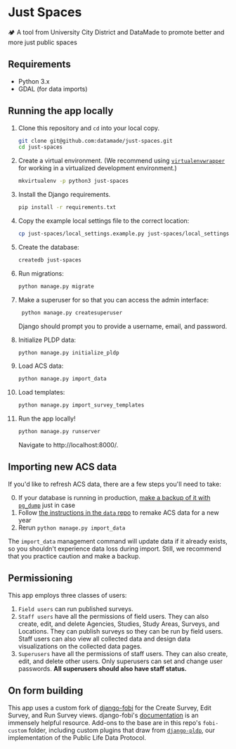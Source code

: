 # Just Spaces
🏕 A tool from University City District and DataMade to promote better and more just public spaces

## Requirements
- Python 3.x
- GDAL (for data imports)

## Running the app locally

1. Clone this repository and `cd` into your local copy.

    ```bash
    git clone git@github.com:datamade/just-spaces.git
    cd just-spaces
    ```

2. Create a virtual environment. (We recommend using [`virtualenvwrapper`](http://virtualenvwrapper.readthedocs.org/en/latest/install.html) for working in a virtualized development environment.)

    ```bash
    mkvirtualenv -p python3 just-spaces
    ```

3. Install the Django requirements.

    ```bash
    pip install -r requirements.txt
    ```

4. Copy the example local settings file to the correct location:

    ```bash
    cp just-spaces/local_settings.example.py just-spaces/local_settings.py
    ```

5. Create the database:

    ```bash
    createdb just-spaces
    ```

6. Run migrations:

    ```bash
    python manage.py migrate
    ```

7. Make a superuser for so that you can access the admin interface:

    ```bash
     python manage.py createsuperuser
    ```

    Django should prompt you to provide a username, email, and password.

8. Initialize PLDP data:

    ```bash
    python manage.py initialize_pldp
    ```

9. Load ACS data:

    ```bash
    python manage.py import_data
    ```

10. Load templates:

    ```bash
    python manage.py import_survey_templates
    ```

11. Run the app locally!

    ```bash
    python manage.py runserver
    ```

    Navigate to http://localhost:8000/.

## Importing new ACS data

If you'd like to refresh ACS data, there are a few steps you'll need to take:

0. If your database is running in production, [make a backup of it with `pg_dump`](https://www.postgresql.org/docs/9.1/backup.html) just in case
1. Follow [the instructions in the `data` repo](./data/README.md#updating-data-for-a-new-year) to remake ACS data for a new year
2. Rerun `python manage.py import_data`

The `import_data` management command will update data if it already exists, so you shouldn't experience data loss during import. Still, we recommend that you practice caution and make a backup.

## Permissioning

This app employs three classes of users:

1. `Field users` can run published surveys.
2. `Staff users` have all the permissions of field users. They can also create, edit, and delete Agencies, Studies, Study Areas, Surveys, and Locations. They can publish surveys so they can be run by field users. Staff users can also view all collected data and design data visualizations on the collected data pages.
3. `Superusers` have all the permissions of staff users. They can also create, edit, and delete other users. Only superusers can set and change user passwords. **All superusers should also have staff status.**

## On form building
This app uses a custom fork of [django-fobi](https://github.com/datamade/django-fobi) for the Create Survey, Edit Survey, and Run Survey views. django-fobi's [documentation](https://django-fobi.readthedocs.io/en/0.13.8/) is an immensely helpful resource. Add-ons to the base are in this repo's `fobi-custom` folder, including custom plugins that draw from [`django-pldp`](https://github.com/datamade/django-pldp), our implementation of the Public Life Data Protocol.
